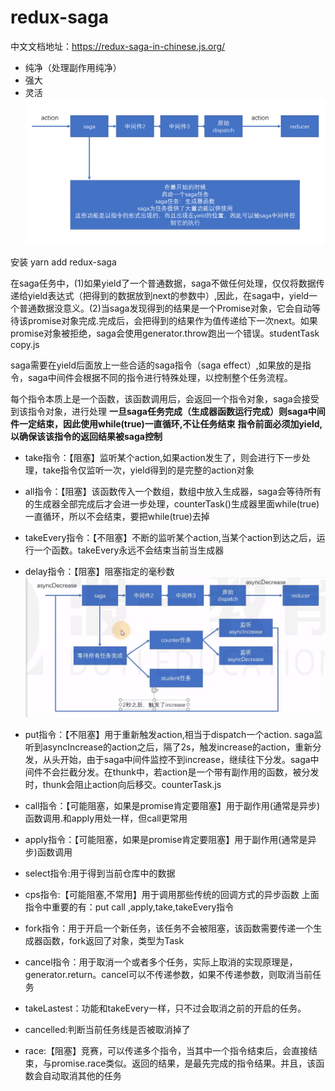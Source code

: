 # redux-saga

中文文档地址：https://redux-saga-in-chinese.js.org/
- 纯净（处理副作用纯净）
- 强大
- 灵活
![](assets/2019-08-27-09-35-12.png)

安装 yarn add redux-saga

在saga任务中，(1)如果yield了一个普通数据，saga不做任何处理，仅仅将数据传递给yield表达式（把得到的数据放到next的参数中）,因此，在saga中，yield一个普通数据没意义。(2)当saga发现得到的结果是一个Promise对象，它会自动等待该promise对象完成.完成后，会把得到的结果作为值传递给下一次next。如果promise对象被拒绝，saga会使用generator.throw跑出一个错误。studentTask copy.js

saga需要在yield后面放上一些合适的saga指令（saga effect）,如果放的是指令，saga中间件会根据不同的指令进行特殊处理，以控制整个任务流程。

每个指令本质上是一个函数，该函数调用后，会返回一个指令对象，saga会接受到该指令对象，进行处理
**一旦saga任务完成（生成器函数运行完成）则saga中间件一定结束，因此使用while(true)一直循环,不让任务结束**
**指令前面必须加yield,以确保该该指令的返回结果被saga控制**
- take指令：【阻塞】监听某个action,如果action发生了，则会进行下一步处理，take指令仅监听一次，yield得到的是完整的action对象
- all指令：【阻塞】该函数传入一个数组，数组中放入生成器，saga会等待所有的生成器全部完成后才会进一步处理，counterTask()生成器里面while(true)一直循环，所以不会结束，要把while(true)去掉
- takeEvery指令：【不阻塞】不断的监听某个action,当某个action到达之后，运行一个函数。takeEvery永远不会结束当前当生成器
- delay指令：【阻塞】阻塞指定的毫秒数
![](assets/1.jpg)
- put指令：【不阻塞】用于重新触发action,相当于dispatch一个action.
saga监听到asyncIncrease的action之后，隔了2s，触发increase的action，重新分发，从头开始，由于saga中间件监控不到increase，继续往下分发。saga中间件不会拦截分发。在thunk中，若action是一个带有副作用的函数，被分发时，thunk会阻止action向后移交。counterTask.js
- call指令：【可能阻塞，如果是promise肯定要阻塞】用于副作用(通常是异步)函数调用.和apply用处一样，但call更常用
- apply指令：【可能阻塞，如果是promise肯定要阻塞】用于副作用(通常是异步)函数调用
- select指令:用于得到当前仓库中的数据
- cps指令:【可能阻塞,不常用】用于调用那些传统的回调方式的异步函数
上面指令中重要的有：put call ,apply,take,takeEvery指令

- fork指令：用于开启一个新任务，该任务不会被阻塞，该函数需要传递一个生成器函数，fork返回了对象，类型为Task
- cancel指令：用于取消一个或者多个任务，实际上取消的实现原理是，generator.return。cancel可以不传递参数，如果不传递参数，则取消当前任务
- takeLastest：功能和takeEvery一样，只不过会取消之前的开启的任务。
- cancelled:判断当前任务线是否被取消掉了
- race:【阻塞】竞赛，可以传递多个指令，当其中一个指令结束后，会直接结束，与promise.race类似。返回的结果，是最先完成的指令结果。并且，该函数会自动取消其他的任务